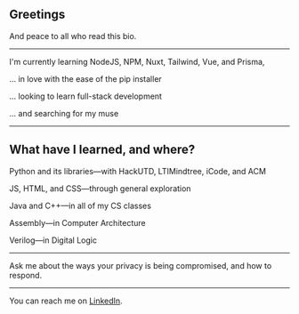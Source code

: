 ## Greetings
And peace to all who read this bio.

---

I'm currently learning NodeJS, NPM, Nuxt, Tailwind, Vue, and Prisma,

... in love with the ease of the pip installer

... looking to learn full-stack development

... and searching for my muse

---

## What have I learned, and where?
Python and its libraries—with HackUTD, LTIMindtree, iCode, and ACM

JS, HTML, and CSS—through general exploration

Java and C++—in all of my CS classes

Assembly—in Computer Architecture

Verilog—in Digital Logic

---

Ask me about the ways your privacy is being compromised, and how to respond.

---

You can reach me on [LinkedIn](https://www.linkedin.com/in/isaac-p-b29402225/).
<!--
**IsaacPhilo/IsaacPhilo** is a ✨ _special_ ✨ repository because its `README.md` (this file) appears on your GitHub profile.

Here are some ideas to get you started:

- 🔭 I’m currently working on ...
- 🌱 I’m currently learning ...
- 👯 I’m looking to collaborate on ...
- 🤔 I’m looking for help with ...
- 💬 Ask me about ...
- 📫 How to reach me: ...
- 😄 Pronouns: ...
- ⚡ Fun fact: ...
-->
